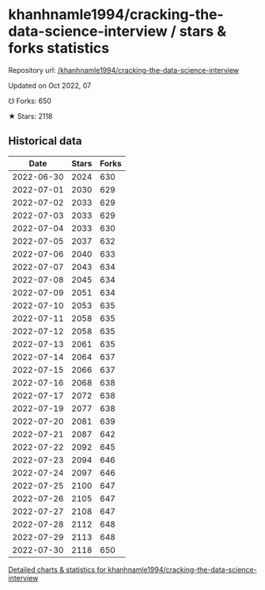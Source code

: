 # khanhnamle1994/cracking-the-data-science-interview / stars & forks statistics

Repository url: [/khanhnamle1994/cracking-the-data-science-interview](https://github.com/khanhnamle1994/cracking-the-data-science-interview)

Updated on Oct 2022, 07

☋ Forks: 650

★ Stars: 2118

## Historical data
| Date | Stars | Forks |
|------|-------|-------|
| 2022-06-30 | 2024 | 630 | 
| 2022-07-01 | 2030 | 629 | 
| 2022-07-02 | 2033 | 629 | 
| 2022-07-03 | 2033 | 629 | 
| 2022-07-04 | 2033 | 630 | 
| 2022-07-05 | 2037 | 632 | 
| 2022-07-06 | 2040 | 633 | 
| 2022-07-07 | 2043 | 634 | 
| 2022-07-08 | 2045 | 634 | 
| 2022-07-09 | 2051 | 634 | 
| 2022-07-10 | 2053 | 635 | 
| 2022-07-11 | 2058 | 635 | 
| 2022-07-12 | 2058 | 635 | 
| 2022-07-13 | 2061 | 635 | 
| 2022-07-14 | 2064 | 637 | 
| 2022-07-15 | 2066 | 637 | 
| 2022-07-16 | 2068 | 638 | 
| 2022-07-17 | 2072 | 638 | 
| 2022-07-19 | 2077 | 638 | 
| 2022-07-20 | 2081 | 639 | 
| 2022-07-21 | 2087 | 642 | 
| 2022-07-22 | 2092 | 645 | 
| 2022-07-23 | 2094 | 646 | 
| 2022-07-24 | 2097 | 646 | 
| 2022-07-25 | 2100 | 647 | 
| 2022-07-26 | 2105 | 647 | 
| 2022-07-27 | 2108 | 647 | 
| 2022-07-28 | 2112 | 648 | 
| 2022-07-29 | 2113 | 648 | 
| 2022-07-30 | 2118 | 650 | 


[Detailed charts & statistics for khanhnamle1994/cracking-the-data-science-interview](https://reviewgithub.com/rep/khanhnamle1994/cracking-the-data-science-interview)
